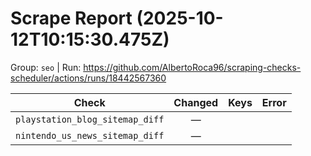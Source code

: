 # Scrape Report (2025-10-12T10:15:30.475Z)

Group: `seo`  |  Run: https://github.com/AlbertoRoca96/scraping-checks-scheduler/actions/runs/18442567360

| Check | Changed | Keys | Error |
|---|:---:|:--|:--|
| `playstation_blog_sitemap_diff` | — |  |  |
| `nintendo_us_news_sitemap_diff` | — |  |  |
